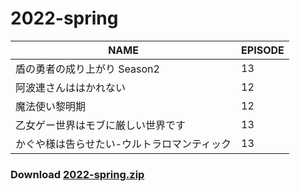 # 2022-spring
| NAME | EPISODE |
| --- | --- |
| 盾の勇者の成り上がり Season2 | 13 |
| 阿波連さんははかれない | 12 |
| 魔法使い黎明期 | 12 |
| 乙女ゲー世界はモブに厳しい世界です | 13 |
| かぐや様は告らせたい-ウルトラロマンティック | 13 |

### Download [2022-spring.zip](https://github.com/OtaDou/danmaku-archive/archive/refs/heads/2022-spring.zip)